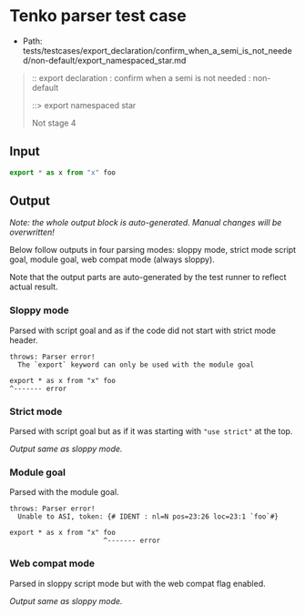 # Tenko parser test case

- Path: tests/testcases/export_declaration/confirm_when_a_semi_is_not_needed/non-default/export_namespaced_star.md

> :: export declaration : confirm when a semi is not needed : non-default
>
> ::> export namespaced star
>
> Not stage 4

## Input

`````js
export * as x from "x" foo
`````

## Output

_Note: the whole output block is auto-generated. Manual changes will be overwritten!_

Below follow outputs in four parsing modes: sloppy mode, strict mode script goal, module goal, web compat mode (always sloppy).

Note that the output parts are auto-generated by the test runner to reflect actual result.

### Sloppy mode

Parsed with script goal and as if the code did not start with strict mode header.

`````
throws: Parser error!
  The `export` keyword can only be used with the module goal

export * as x from "x" foo
^------- error
`````

### Strict mode

Parsed with script goal but as if it was starting with `"use strict"` at the top.

_Output same as sloppy mode._

### Module goal

Parsed with the module goal.

`````
throws: Parser error!
  Unable to ASI, token: {# IDENT : nl=N pos=23:26 loc=23:1 `foo`#}

export * as x from "x" foo
                       ^------- error
`````


### Web compat mode

Parsed in sloppy script mode but with the web compat flag enabled.

_Output same as sloppy mode._
